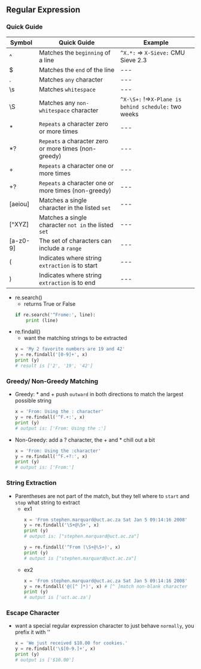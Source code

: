 ## Regular Expression
### Quick Guide
Symbol | Quick Guide | Example
--- | --- | ---
^ | Matches the `beginning` of a line | `^X.*:` => `X-Sieve:` CMU Sieve 2.3
$ | Matches the `end` of the line | ---
. | Matches `any` character | ---
\s | Matches `whitespace` | ---
\S | Matches any `non-whitespace` character | `^X-\S+:` !=>`X-Plane is behind schedule:` two weeks
* | `Repeats` a character zero or more times | ---
*? | `Repeats` a character zero or more times (non-greedy) | ---
+ | `Repeats` a character one or more times | ---
+? | `Repeats` a character one or more times (non-greedy) | ---
[aeiou] | Matches a single character in the listed `set` | ---
[^XYZ] | Matches a single character `not in` the listed `set` | ---
[a-z0-9] | The set of characters can include a `range` | ---
( | Indicates where string `extraction` is to start | ---
) | Indicates where string `extraction` is to end | ---

- re.search()
    - returns True or False
    ```py
    if re.search('^Frome:', line):
        print (line)

- re.findall()
    - want the matching strings to be extracted
    ```py
    x = 'My 2 favorite numbers are 19 and 42'
    y = re.findall('[0-9]+', x)
    print (y)
    # result is ['2', '19', '42']

### Greedy/ Non-Greedy Matching
- Greedy: * and + push `outward` in both directions to match the largest possible string
    ```py
    x = 'From: Using the : character'
    y = re.findall('^F.+:', x)
    print (y)
    # output is: ['From: Using the :']

- Non-Greedy: add a ? character, the + and * chill out a bit
    ```py
    x = 'From: Using the :character'
    y = re.findall('^F.+?:', x)
    print (y)
    # output is: ['From:']

### String Extraction
- Parentheses are not part of the match, but they tell where to `start` and `stop` what string to extract
    - ex1
        ```py
        x = 'From stephen.marquard@uct.ac.za Sat Jan 5 09:14:16 2008'
        y = re.findall('\S+@\S+', x)
        print (y)
        # output is: ["stephen.marquard@uct.ac.za"]

        y = re.findall('^From (\S+@\S+)', x)
        print (y)
        # output is ["stephen.marquard@uct.ac.za"]

    - ex2 
        ```py
        x = 'From stephen.marquard@uct.ac.za Sat Jan 5 09:14:16 2008'
        y = re.findall('@([^ ]*)', x) # [^ ]match non-blank character
        print (y)
        # output is ['uct.ac.za']

### Escape Character
- want a special regular expression character to just behave `normally`, you prefix it with '\'
    ```py
    x = 'We just received $10.00 for cookies.'
    y = re.findall('\$[0-9.]+', x)
    print (y)
    # output is ['$10.00']
